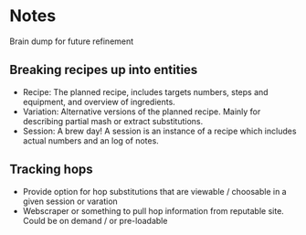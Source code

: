 # Notes

Brain dump for future refinement

## Breaking recipes up into entities

- Recipe: The planned recipe, includes targets numbers, steps and equipment, and overview of ingredients.
- Variation: Alternative versions of the planned recipe. Mainly for describing partial mash or extract substitutions.
- Session: A brew day! A session is an instance of a recipe which includes actual numbers and an log of notes.

## Tracking hops

- Provide option for hop substitutions that are viewable / choosable in a given session or varation
- Webscraper or something to pull hop information from reputable site. Could be on demand / or pre-loadable
